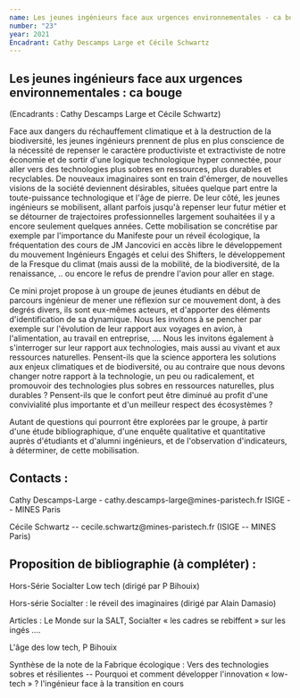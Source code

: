 ```yaml
---
name: Les jeunes ingénieurs face aux urgences environnementales - ca bouge
number: "23"
year: 2021
Encadrant: Cathy Descamps Large et Cécile Schwartz
---
```

## Les jeunes ingénieurs face aux urgences environnementales : ca bouge

(Encadrants : Cathy Descamps Large et Cécile Schwartz)

Face aux dangers du réchauffement climatique et à la destruction de la
biodiversité, les jeunes ingénieurs prennent de plus en plus conscience
de la nécessité de repenser le caractère productiviste et extractiviste
de notre économie et de sortir d'une logique technologique hyper
connectée, pour aller vers des technologies plus sobres en ressources,
plus durables et recyclables. De nouveaux imaginaires sont en train
d'émerger, de nouvelles visions de la société deviennent désirables,
situées quelque part entre la toute-puissance technologique et l'âge de
pierre. De leur côté, les jeunes ingénieurs se mobilisent, allant
parfois jusqu\'à repenser leur futur métier et se détourner de
trajectoires professionnelles largement souhaitées il y a encore
seulement quelques années. Cette mobilisation se concrétise par exemple
par l'importance du Manifeste pour un réveil écologique, la
fréquentation des cours de JM Jancovici en accès libre le développement
du mouvement Ingénieurs Engagés et celui des Shifters, le développement
de la Fresque du climat (mais aussi de la mobilité, de la biodiversité,
de la renaissance, .. ou encore le refus de prendre l'avion pour aller
en stage.

Ce mini projet propose à un groupe de jeunes étudiants en début de
parcours ingénieur de mener une réflexion sur ce mouvement dont, à des
degrés divers, ils sont eux-mêmes acteurs, et d\'apporter des éléments
d'identification de sa dynamique. Nous les invitons à se pencher par
exemple sur l'évolution de leur rapport aux voyages en avion, à
l'alimentation, au travail en entreprise, \.... Nous les invitons
également à s'interroger sur leur rapport aux technologies, mais aussi
au vivant et aux ressources naturelles. Pensent-ils que la science
apportera les solutions aux enjeux climatiques et de biodiversité, ou au
contraire que nous devons changer notre rapport à la technologie, un peu
ou radicalement, et promouvoir des technologies plus sobres en
ressources naturelles, plus durables ? Pensent-ils que le confort peut
être diminué au profit d'une convivialité plus importante et d\'un
meilleur respect des écosystèmes ?

Autant de questions qui pourront être explorées par le groupe, à partir
d'une étude bibliographique, d'une enquête qualitative et quantitative
auprès d'étudiants et d'alumni ingénieurs, et de l'observation
d'indicateurs, à déterminer, de cette mobilisation.



## Contacts :

Cathy Descamps-Large - cathy.descamps-large\@mines-paristech.fr ISIGE --
MINES Paris

Cécile Schwartz -- cecile.schwartz\@mines-paristech.fr (ISIGE -- MINES
Paris)


## Proposition de bibliographie (à compléter) :

Hors-Série Socialter Low tech (dirigé par P Bihouix)

Hors-série Socialter : le réveil des imaginaires (dirigé par Alain Damasio)

Articles : Le Monde sur la SALT, Socialter « les cadres se rebiffent » sur les ingés ....

L'âge des low tech, P Bihouix

Synthèse de la note de la Fabrique écologique : Vers des technologies sobres et résilientes -- Pourquoi et comment développer l'innovation « low-tech » ? l\'ingénieur face à la transition en cours
